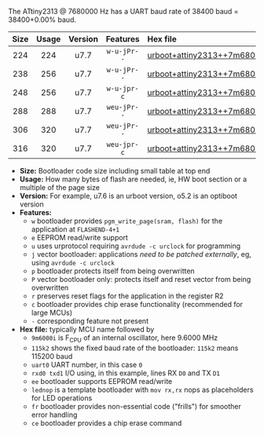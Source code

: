 The ATtiny2313 @ 7680000 Hz has a UART baud rate of 38400 baud = 38400+0.00% baud.

|Size|Usage|Version|Features|Hex file|
|:-:|:-:|:-:|:-:|:--|
|224|224|u7.7|`w-u-jPr--`|[urboot+attiny2313++7m6800i+++38k4_uart0_rxd0_txd1_lednop.hex](https://raw.githubusercontent.com/stefanrueger/urboot.hex/main/mcus/attiny2313/internal_oscillator/fint++7m6800_Hz/br+++38k4_bps/urboot+attiny2313++7m6800i+++38k4_uart0_rxd0_txd1_lednop.hex)|
|238|256|u7.7|`w-u-jPr--`|[urboot+attiny2313++7m6800i+++38k4_uart0_rxd0_txd1_lednop_fr.hex](https://raw.githubusercontent.com/stefanrueger/urboot.hex/main/mcus/attiny2313/internal_oscillator/fint++7m6800_Hz/br+++38k4_bps/urboot+attiny2313++7m6800i+++38k4_uart0_rxd0_txd1_lednop_fr.hex)|
|248|256|u7.7|`w-u-jpr-c`|[urboot+attiny2313++7m6800i+++38k4_uart0_rxd0_txd1_lednop_fr_ce.hex](https://raw.githubusercontent.com/stefanrueger/urboot.hex/main/mcus/attiny2313/internal_oscillator/fint++7m6800_Hz/br+++38k4_bps/urboot+attiny2313++7m6800i+++38k4_uart0_rxd0_txd1_lednop_fr_ce.hex)|
|288|288|u7.7|`weu-jPr--`|[urboot+attiny2313++7m6800i+++38k4_uart0_rxd0_txd1_ee_lednop.hex](https://raw.githubusercontent.com/stefanrueger/urboot.hex/main/mcus/attiny2313/internal_oscillator/fint++7m6800_Hz/br+++38k4_bps/urboot+attiny2313++7m6800i+++38k4_uart0_rxd0_txd1_ee_lednop.hex)|
|306|320|u7.7|`weu-jPr--`|[urboot+attiny2313++7m6800i+++38k4_uart0_rxd0_txd1_ee_lednop_fr.hex](https://raw.githubusercontent.com/stefanrueger/urboot.hex/main/mcus/attiny2313/internal_oscillator/fint++7m6800_Hz/br+++38k4_bps/urboot+attiny2313++7m6800i+++38k4_uart0_rxd0_txd1_ee_lednop_fr.hex)|
|316|320|u7.7|`weu-jpr-c`|[urboot+attiny2313++7m6800i+++38k4_uart0_rxd0_txd1_ee_lednop_fr_ce.hex](https://raw.githubusercontent.com/stefanrueger/urboot.hex/main/mcus/attiny2313/internal_oscillator/fint++7m6800_Hz/br+++38k4_bps/urboot+attiny2313++7m6800i+++38k4_uart0_rxd0_txd1_ee_lednop_fr_ce.hex)|

- **Size:** Bootloader code size including small table at top end
- **Usage:** How many bytes of flash are needed, ie, HW boot section or a multiple of the page size
- **Version:** For example, u7.6 is an urboot version, o5.2 is an optiboot version
- **Features:**
  + `w` bootloader provides `pgm_write_page(sram, flash)` for the application at `FLASHEND-4+1`
  + `e` EEPROM read/write support
  + `u` uses urprotocol requiring `avrdude -c urclock` for programming
  + `j` vector bootloader: applications *need to be patched externally*, eg, using `avrdude -c urclock`
  + `p` bootloader protects itself from being overwritten
  + `P` vector bootloader only: protects itself and reset vector from being overwritten
  + `r` preserves reset flags for the application in the register R2
  + `c` bootloader provides chip erase functionality (recommended for large MCUs)
  + `-` corresponding feature not present
- **Hex file:** typically MCU name followed by
  + `9m6000i` is F<sub>CPU</sub> of an internal oscillator, here 9.6000 MHz
  + `115k2` shows the fixed baud rate of the bootloader: `115k2` means 115200 baud
  + `uart0` UART number, in this case `0`
  + `rxd0 txd1` I/O using, in this example, lines RX `D0` and TX `D1`
  + `ee` bootloader supports EEPROM read/write
  + `lednop` is a template bootloader with `mov rx,rx` nops as placeholders for LED operations
  + `fr` bootloader provides non-essential code ("frills") for smoother error handling
  + `ce` bootloader provides a chip erase command
